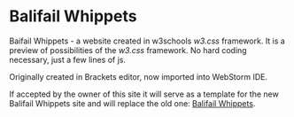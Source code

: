 # Balifail Whippets

Baifail Whippets - a website created in w3schools *w3.css* framework.
It is a preview of possibilities of the *w3.css* framework.
No hard coding necessary, just a few lines of js.

Originally created in Brackets editor, now imported into WebStorm IDE.

If accepted by the owner of this site it will serve as a template for the new Balifail Whippets site
and will replace the old one: [Balifail Whippets](http://members.chello.at/balifail/).

